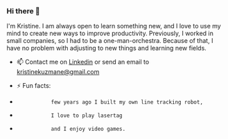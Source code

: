 ### Hi there 👋

I'm Kristine. I am always open to learn something new, and I love to use my mind to create new ways to improve productivity. Previously, I worked in small companies, so I had to be a one-man-orchestra. Because of that, I have no problem with adjusting to new things and learning new fields.

- 📫 Contact me on [Linkedin](https://www.linkedin.com/in/kkuzmane/) or send an email to [kristinekuzmane@gmail.com](mailto:kristinekuzmane@gmail.com?subject=[GitHub]%20Source%20Han%20Sans)

- ⚡ Fun facts:  
-                few years ago I built my own line tracking robot, 
-                I love to play lasertag
-                and I enjoy video games.
